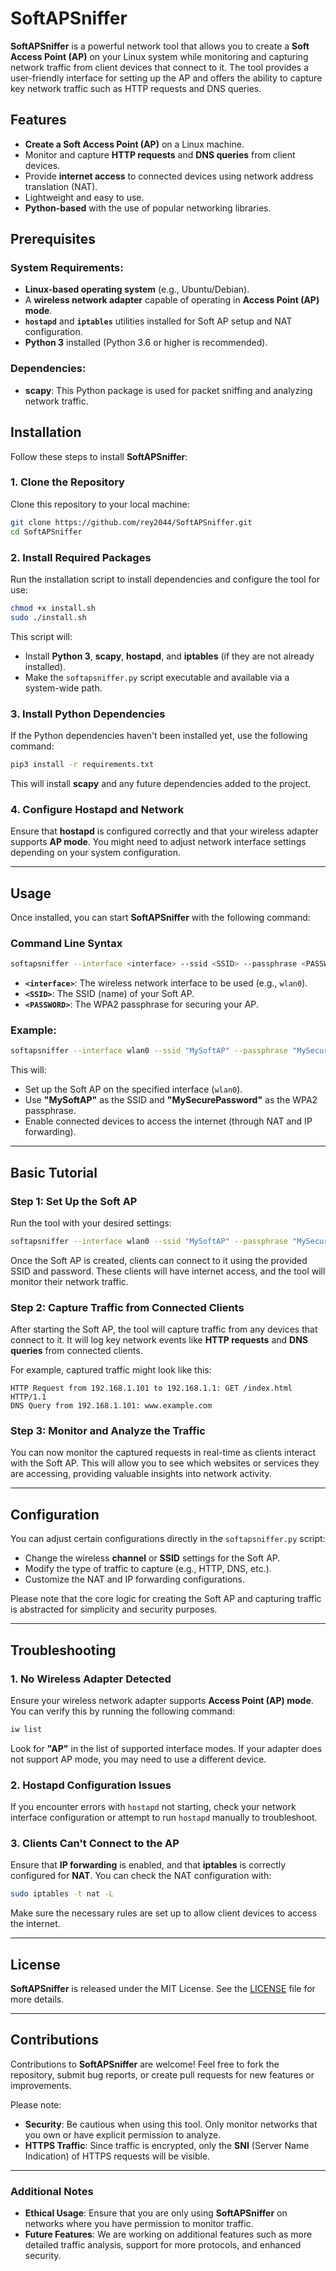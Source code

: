 # SoftAPSniffer

**SoftAPSniffer** is a powerful network tool that allows you to create a **Soft Access Point (AP)** on your Linux system while monitoring and capturing network traffic from client devices that connect to it. The tool provides a user-friendly interface for setting up the AP and offers the ability to capture key network traffic such as HTTP requests and DNS queries.

## Features

- **Create a Soft Access Point (AP)** on a Linux machine.
- Monitor and capture **HTTP requests** and **DNS queries** from client devices.
- Provide **internet access** to connected devices using network address translation (NAT).
- Lightweight and easy to use.
- **Python-based** with the use of popular networking libraries.

## Prerequisites

### System Requirements:
- **Linux-based operating system** (e.g., Ubuntu/Debian).
- A **wireless network adapter** capable of operating in **Access Point (AP) mode**.
- **`hostapd`** and **`iptables`** utilities installed for Soft AP setup and NAT configuration.
- **Python 3** installed (Python 3.6 or higher is recommended).

### Dependencies:
- **scapy**: This Python package is used for packet sniffing and analyzing network traffic.

## Installation

Follow these steps to install **SoftAPSniffer**:

### 1. Clone the Repository

Clone this repository to your local machine:

```bash
git clone https://github.com/rey2044/SoftAPSniffer.git
cd SoftAPSniffer
```

### 2. Install Required Packages

Run the installation script to install dependencies and configure the tool for use:

```bash
chmod +x install.sh
sudo ./install.sh
```

This script will:
- Install **Python 3**, **scapy**, **hostapd**, and **iptables** (if they are not already installed).
- Make the `softapsniffer.py` script executable and available via a system-wide path.

### 3. Install Python Dependencies

If the Python dependencies haven't been installed yet, use the following command:

```bash
pip3 install -r requirements.txt
```

This will install **scapy** and any future dependencies added to the project.

### 4. Configure Hostapd and Network

Ensure that **hostapd** is configured correctly and that your wireless adapter supports **AP mode**. You might need to adjust network interface settings depending on your system configuration.

---

## Usage

Once installed, you can start **SoftAPSniffer** with the following command:

### Command Line Syntax

```bash
softapsniffer --interface <interface> --ssid <SSID> --passphrase <PASSWORD>
```

- **`<interface>`**: The wireless network interface to be used (e.g., `wlan0`).
- **`<SSID>`**: The SSID (name) of your Soft AP.
- **`<PASSWORD>`**: The WPA2 passphrase for securing your AP.

### Example:

```bash
softapsniffer --interface wlan0 --ssid "MySoftAP" --passphrase "MySecurePassword"
```

This will:
- Set up the Soft AP on the specified interface (`wlan0`).
- Use **"MySoftAP"** as the SSID and **"MySecurePassword"** as the WPA2 passphrase.
- Enable connected devices to access the internet (through NAT and IP forwarding).

---

## Basic Tutorial

### Step 1: Set Up the Soft AP

Run the tool with your desired settings:

```bash
softapsniffer --interface wlan0 --ssid "MySoftAP" --passphrase "MySecurePassword"
```

Once the Soft AP is created, clients can connect to it using the provided SSID and password. These clients will have internet access, and the tool will monitor their network traffic.

### Step 2: Capture Traffic from Connected Clients

After starting the Soft AP, the tool will capture traffic from any devices that connect to it. It will log key network events like **HTTP requests** and **DNS queries** from connected clients.

For example, captured traffic might look like this:

```
HTTP Request from 192.168.1.101 to 192.168.1.1: GET /index.html HTTP/1.1
DNS Query from 192.168.1.101: www.example.com
```

### Step 3: Monitor and Analyze the Traffic

You can now monitor the captured requests in real-time as clients interact with the Soft AP. This will allow you to see which websites or services they are accessing, providing valuable insights into network activity.

---

## Configuration

You can adjust certain configurations directly in the `softapsniffer.py` script:

- Change the wireless **channel** or **SSID** settings for the Soft AP.
- Modify the type of traffic to capture (e.g., HTTP, DNS, etc.).
- Customize the NAT and IP forwarding configurations.

Please note that the core logic for creating the Soft AP and capturing traffic is abstracted for simplicity and security purposes.

---

## Troubleshooting

### 1. No Wireless Adapter Detected

Ensure your wireless network adapter supports **Access Point (AP) mode**. You can verify this by running the following command:

```bash
iw list
```

Look for **"AP"** in the list of supported interface modes. If your adapter does not support AP mode, you may need to use a different device.

### 2. Hostapd Configuration Issues

If you encounter errors with `hostapd` not starting, check your network interface configuration or attempt to run `hostapd` manually to troubleshoot.

### 3. Clients Can't Connect to the AP

Ensure that **IP forwarding** is enabled, and that **iptables** is correctly configured for **NAT**. You can check the NAT configuration with:

```bash
sudo iptables -t nat -L
```

Make sure the necessary rules are set up to allow client devices to access the internet.

---

## License

**SoftAPSniffer** is released under the MIT License. See the [LICENSE](LICENSE) file for more details.

---

## Contributions

Contributions to **SoftAPSniffer** are welcome! Feel free to fork the repository, submit bug reports, or create pull requests for new features or improvements.

Please note:
- **Security**: Be cautious when using this tool. Only monitor networks that you own or have explicit permission to analyze.
- **HTTPS Traffic**: Since traffic is encrypted, only the **SNI** (Server Name Indication) of HTTPS requests will be visible.

---

### Additional Notes

- **Ethical Usage**: Ensure that you are only using **SoftAPSniffer** on networks where you have permission to monitor traffic.
- **Future Features**: We are working on additional features such as more detailed traffic analysis, support for more protocols, and enhanced security.

